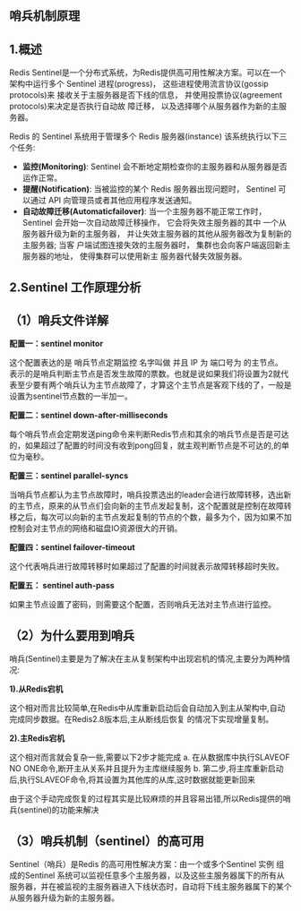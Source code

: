 ## 哨兵机制原理

## 1.概述

Redis Sentinel是一个分布式系统，为Redis提供高可用性解决方案。可以在一个架构中运行多个 Sentinel 进程(progress)， 这些进程使用流言协议(gossip protocols)来 接收关于主服务器是否下线的信息， 并使用投票协议(agreement protocols)来决定是否执行自动故 障迁移， 以及选择哪个从服务器作为新的主服务器。

Redis 的 Sentinel 系统用于管理多个 Redis 服务器(instance) 该系统执行以下三个任务:

- **监控(Monitoring)**: Sentinel 会不断地定期检查你的主服务器和从服务器是否运作正常。
- **提醒(Notification)**: 当被监控的某个 Redis 服务器出现问题时， Sentinel 可以通过 API 向管理员或者其他应用程序发送通知。
- **自动故障迁移(Automaticfailover)**: 当一个主服务器不能正常工作时， Sentinel 会开始一次自动故障迁移操作， 它会将失效主服务器的其中 一个从服务器升级为新的主服务器， 并让失效主服务器的其他从服务器改为复制新的主服务器; 当客 户端试图连接失效的主服务器时， 集群也会向客户端返回新主服务器的地址， 使得集群可以使用新主 服务器代替失效服务器。

## 2.Sentinel 工作原理分析

## （1）哨兵文件详解

 **配置一：sentinel monitor <master-name> <ip> <port> <quorum>**

 这个配置表达的是 哨兵节点定期监控 名字叫做 <master-name>  并且 IP 为 <ip> 端口号为 <port> 的主节点。<quorum> 表示的是哨兵判断主节点是否发生故障的票数。也就是说如果我们将<quorum>设置为2就代表至少要有两个哨兵认为主节点故障了，才算这个主节点是客观下线的了，一般是设置为sentinel节点数的一半加一。

**配置二：sentinel down-after-milliseconds <master-name> <times>**

 每个哨兵节点会定期发送ping命令来判断Redis节点和其余的哨兵节点是否是可达的，如果超过了配置的<times>时间没有收到pong回复，就主观判断节点是不可达的,<times>的单位为毫秒。

**配置三：sentinel parallel-syncs <master-name> <nums>**

 当哨兵节点都认为主节点故障时，哨兵投票选出的leader会进行故障转移，选出新的主节点，原来的从节点们会向新的主节点发起复制，这个配置就是控制在故障转移之后，每次可以向新的主节点发起复制的节点的个数，最多为<nums>个，因为如果不加控制会对主节点的网络和磁盘IO资源很大的开销。

**配置四：sentinel failover-timeout <master-name>  <times>**

 这个代表哨兵进行故障转移时如果超过了配置的<times>时间就表示故障转移超时失败。

**配置五： sentinel auth-pass <master-name> <password>**

 如果主节点设置了密码，则需要这个配置，否则哨兵无法对主节点进行监控。

## （2）为什么要用到哨兵

哨兵(Sentinel)主要是为了解决在主从复制架构中出现宕机的情况,主要分为两种情况:

**1).从Redis宕机**

这个相对而言比较简单,在Redis中从库重新启动后会自动加入到主从架构中,自动完成同步数据。在Redis2.8版本后,主从断线后恢复
的情况下实现增量复制。

**2).主Redis宕机**

这个相对而言就会复杂一些,需要以下2步才能完成
a. 在从数据库中执行SLAVEOF NO ONE命令,断开主从关系并且提升为主库继续服务
b. 第二步,将主库重新启动后,执行SLAVEOF命令,将其设置为其他库的从库,这时数据就能更新回来

由于这个手动完成恢复的过程其实是比较麻烦的并且容易出错,所以Redis提供的哨兵(sentinel)的功能来解决

## （3）哨兵机制（sentinel）的高可用

Sentinel（哨兵）是Redis 的高可用性解决方案：由一个或多个Sentinel 实例 组成的Sentinel 系统可以监视任意多个主服务器，以及这些主服务器属下的所有从服务器，并在被监视的主服务器进入下线状态时，自动将下线主服务器属下的某个从服务器升级为新的主服务器。